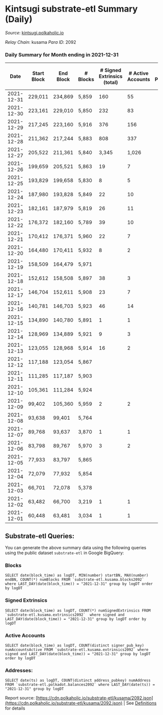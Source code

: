 # Kintsugi substrate-etl Summary (Daily)

_Source_: [kintsugi.polkaholic.io](https://kintsugi.polkaholic.io)

*Relay Chain*: kusama
*Para ID*: 2092



### Daily Summary for Month ending in 2021-12-31


| Date | Start Block | End Block | # Blocks | # Signed Extrinsics (total) | # Active Accounts | # Passive | # New | # Addresses with Balances | # Events | # Transfers | # XCM Transfers In | # XCM Transfers Out |
| ---- | ----------- | --------- | -------- | --------------------------- | ----------------- | --------- | ----- | ------------------------- | -------- | ----------- | ------------------ | ------------------- |
| 2021-12-31 | 229,011 | 234,869 | 5,859  | 160 | 55 |  |  | 5,068 | 29,593 | 72 ($205,722.41) |   |   |
| 2021-12-30 | 223,161 | 229,010 | 5,850  | 232 | 83 |  |  | 5,046 | 30,251 | 217 ($115,940.84) |   |   |
| 2021-12-29 | 217,245 | 223,160 | 5,916  | 376 | 156 |  |  | 4,908 | 31,117 | 321 ($108,360.46) |   |   |
| 2021-12-28 | 211,362 | 217,244 | 5,883  | 808 | 337 |  |  | 4,704 | 33,398 | 826 ($2,094,941.93) |   |   |
| 2021-12-27 | 205,522 | 211,361 | 5,840  | 3,345 | 1,026 |  |  | 4,171 | 37,368 | 1,854 ($3,452,689.98) |   |   |
| 2021-12-26 | 199,659 | 205,521 | 5,863  | 19 | 7 |  |  | 3,315 | 31,127 | 297 ($540,444.76) |   |   |
| 2021-12-25 | 193,829 | 199,658 | 5,830  | 8 | 5 |  |  | 3,019 | 29,160 |   |   |   |
| 2021-12-24 | 187,980 | 193,828 | 5,849  | 22 | 10 |  |  | 3,019 | 29,285 | 9 ($143.65) |   |   |
| 2021-12-23 | 182,161 | 187,979 | 5,819  | 26 | 11 |  |  | 3,015 | 29,160 | 18 ($512.34) |   |   |
| 2021-12-22 | 176,372 | 182,160 | 5,789  | 39 | 10 |  |  | 3,006 | 29,639 | 112 ($7,962,621.22) |   |   |
| 2021-12-21 | 170,412 | 176,371 | 5,960  | 22 | 7 |  |  | 2,904 | 30,557 | 126 ($53,543.54) |   |   |
| 2021-12-20 | 164,480 | 170,411 | 5,932  | 8 | 2 |  |  | 2,786 | 32,124 | 405 ($315,794.39) |   |   |
| 2021-12-19 | 158,509 | 164,479 | 5,971  |  |  |  |  | 2,380 | 29,855 |   |   |   |
| 2021-12-18 | 152,612 | 158,508 | 5,897  | 38 | 3 |  |  | 2,380 | 43,713 | 2,352 ($742,942.17) | 1 ($3,088.26) |   |
| 2021-12-17 | 146,704 | 152,611 | 5,908  | 23 | 7 |  |  | 35 | 26,680 | 8 ($7,849.12) | 3 ($4,231.40) |   |
| 2021-12-16 | 140,781 | 146,703 | 5,923  | 46 | 14 |  |  | 28 | 23,818 | 11 ($165,350,093.11) | 2 ($315.30) |   |
| 2021-12-15 | 134,890 | 140,780 | 5,891  | 1 | 1 |  |  | 10 | 23,566 |   |   |   |
| 2021-12-14 | 128,969 | 134,889 | 5,921  | 9 | 3 |  |  | 10 | 23,703 |   |   |   |
| 2021-12-13 | 123,055 | 128,968 | 5,914  | 16 | 2 |  |  | 8 | 16,830 |   |   |   |
| 2021-12-12 | 117,188 | 123,054 | 5,867  |  |  |  |  | 7 | 11,734 |   |   |   |
| 2021-12-11 | 111,285 | 117,187 | 5,903  |  |  |  |  | 7 | 11,806 |   |   |   |
| 2021-12-10 | 105,361 | 111,284 | 5,924  |  |  |  |  | 7 | 11,848 |   |   |   |
| 2021-12-09 | 99,402 | 105,360 | 5,959  | 2 | 2 |  |  | 7 | 11,924 |   |   |   |
| 2021-12-08 | 93,638 | 99,401 | 5,764  |  |  |  |  | 7 | 11,528 |   |   |   |
| 2021-12-07 | 89,768 | 93,637 | 3,870  | 1 | 1 |  |  | 7 | 7,744 |   |   |   |
| 2021-12-06 | 83,798 | 89,767 | 5,970  | 3 | 2 |  |  | 7 | 11,944 |   |   |   |
| 2021-12-05 | 77,933 | 83,797 | 5,865  |  |  |  |  | 7 | 11,730 |   |   |   |
| 2021-12-04 | 72,079 | 77,932 | 5,854  |  |  |  |  | 7 | 11,708 |   |   |   |
| 2021-12-03 | 66,701 | 72,078 | 5,378  |  |  |  |  | 7 | 10,756 |   |   |   |
| 2021-12-02 | 63,482 | 66,700 | 3,219  | 1 | 1 |  |  | 7 | 6,439 |   |   |   |
| 2021-12-01 | 60,448 | 63,481 | 3,034  | 1 | 1 |  |  | 7 | 6,069 |   |   |   |

## Substrate-etl Queries:
You can generate the above summary data using the following queries using the public dataset `substrate-etl` in Google BigQuery:


### Blocks
```
SELECT date(block_time) as logDT, MIN(number) startBN, MAX(number) endBN, COUNT(*) numBlocks FROM `substrate-etl.kusama.blocks2092`  where LAST_DAY(date(block_time)) = "2021-12-31" group by logDT order by logDT
```


### Signed Extrinsics
```
SELECT date(block_time) as logDT, COUNT(*) numSignedExtrinsics FROM `substrate-etl.kusama.extrinsics2092`  where signed and LAST_DAY(date(block_time)) = "2021-12-31" group by logDT order by logDT
```


### Active Accounts
```
SELECT date(block_time) as logDT, COUNT(distinct signer_pub_key) numAccountsActive FROM `substrate-etl.kusama.extrinsics2092` where signed and LAST_DAY(date(block_time)) = "2021-12-31" group by logDT order by logDT
```


### Addresses:
```
SELECT date(ts) as logDT, COUNT(distinct address_pubkey) numAddress FROM `substrate-etl.polkadot.balances2092` where LAST_DAY(date(ts)) = "2021-12-31" group by logDT
```



Report source: [https://cdn.polkaholic.io/substrate-etl/kusama/2092.json](https://cdn.polkaholic.io/substrate-etl/kusama/2092.json) | See [Definitions](/DEFINITIONS.md) for details
